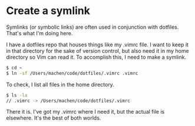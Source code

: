 # Create a symlink

Symlinks (or symbolic links) are often used in conjunction with dotfiles. That's what I'm doing here.

I have a dotfiles repo that houses things like my .vimrc file. I want to keep it in that directory for the sake of version control, but also need it in my home directory so Vim can read it. To accomplish this, I need to make a symlink.

```bash
$ cd ~
$ ln -sf /Users/machen/code/dotfiles/.vimrc .vimrc
```

To check, I list all files in the home directory.

```bash
$ ls -la
// .vimrc -> /Users/machen/code/dotfiles/.vimrc
```

There it is. I've got my .vimrc where I need it, but the actual file is elsewhere. It's the best of both worlds.
